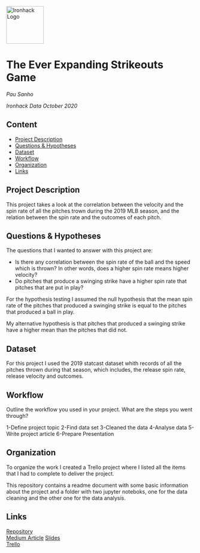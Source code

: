 <img src="https://bit.ly/2VnXWr2" alt="Ironhack Logo" width="100"/>

# The Ever Expanding Strikeouts Game
*Pau Sanho*

*Ironhack Data October 2020*

## Content
- [Project Description](#project-description)
- [Questions & Hypotheses](#questions-hypotheses)
- [Dataset](#dataset)
- [Workflow](#workflow)
- [Organization](#organization)
- [Links](#links)

## Project Description
This project takes a look at the correlation between the velocity and the spin rate of all the pitches trown during the 2019 MLB season, and the relation between the spin rate and the outcomes of each pitch.  

## Questions & Hypotheses
The questions that I wanted to answer with this project are: 

- Is there any correlation between the spin rate of the ball and the speed which is thrown? In other words, does a higher spin rate means higher velocity?
- Do pitches that produce a swinging strike have a higher spin rate that pitches that are put in play? 

For the hypothesis testing I assumed the null hypothesis that the mean spin rate of the pitches that produced a swinging strike is equal to the pitches that produced a ball in play. 

My alternative hypothesis is that pitches that produced a swinging strike have a higher mean than the pitches that did not. 

## Dataset
For this project I used the 2019 statcast dataset whith records of all the pitches thrown during that season, which includes, the release spin rate, release velocity and outcomes. 


## Workflow
Outline the workflow you used in your project. What are the steps you went through?

1-Define project topic
2-Find data set
3-Cleaned the data
4-Analyse data
5-Write project article
6-Prepare Presentation


## Organization
To organize the work I created a Trello project where I listed all the items that I had to complete to deliver the project. 

This repository contains a readme document with some basic information about the project and a folder with two jupyter noteboks, one for the data cleaning and the other one for the data analysis. 

## Links
[Repository](https://github.com/pausancho/Project-Week-5-Your-Own-Project)  
[Medium Article](https://pausanchogonzalez.medium.com/the-ever-expanding-strikeouts-game-8a1d50ce0b95)
[Slides](https://docs.google.com/presentation/d/1FtpNh2uj3P3u77omgbLKLf7sCmuHMMyULdFsYkcoimw/edit?usp=sharing)  
[Trello](https://trello.com/b/cmocSGs7/project-4)

